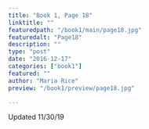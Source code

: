 ```yaml
---
title: "Book 1, Page 18"
linktitle: ""
featuredpath: "/book1/main/page18.jpg"
featuredalt: "Page18"
description: ""
type: "post"
date: "2016-12-17"
categories: ["book1"]
featured: ""
author: "Maria Rice"
preview: "/book1/preview/page18.jpg"

---
```


Updated 11/30/19

